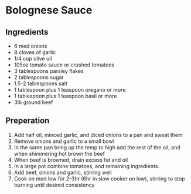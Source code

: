 # Bolognese Sauce

## Ingredients
* 6 med onions
* 8 cloves of garlic
* 1/4 cup olive oil
* 105oz tomato sauce or crushed tomatoes
* 3 tablespoons parsley flakes
* 2 tablespoons sugar
* 1.5-2 tablespoons salt
* 1 tablespoon plus 1 teaspoon oregano or more
* 1 tablespoon plus 1 teaspoon basil or more
* 3lb ground beef

## Preperation
1. Add half oil, minced garlic, and diced onions to a pan and sweat them
1. Remove onions and garlic to a small bowl
1. In the same pan bring up the temp to high add the rest of the oil, and when shimmering hot brown the beef
1. When beef is browned, drain excess fat and oil
1. In a large pot combine tomatoes, and remaining ingredients.
1. Add beef, onions and garlic, stirring well
1. Cook on med low for 2-3hr (6hr in slow cooker on low), stirring to stop burning until desired consistency